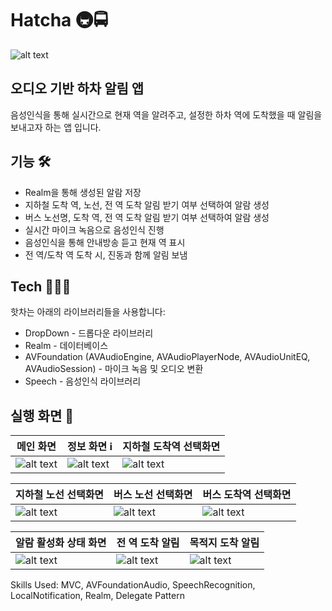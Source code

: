 # Hatcha 🚇🚍
![alt text](https://user-images.githubusercontent.com/68496759/152849774-04a2632a-814b-4fc6-becb-bfdbb1ea7a57.png)
## 오디오 기반 하차 알림 앱

음성인식을 통해 실시간으로 현재 역을 알려주고, 설정한 하차 역에 도착했을 때 알림을 보내고자 하는 앱 입니다.

## 기능 🛠
- Realm을 통해 생성된 알람 저장
- 지하철 도착 역, 노선, 전 역 도착 알림 받기 여부 선택하여 알람 생성
- 버스 노선명, 도착 역, 전 역 도착 알림 받기 여부 선택하여 알람 생성
- 실시간 마이크 녹음으로 음성인식 진행
- 음성인식을 통해 안내방송 듣고 현재 역 표시
- 전 역/도착 역 도착 시, 진동과 함께 알림 보냄

## Tech 👨🏻‍💻

핫차는 아래의 라이브러리들을 사용합니다:
- DropDown - 드롭다운 라이브러리
- Realm - 데이터베이스
- AVFoundation (AVAudioEngine, AVAudioPlayerNode, AVAudioUnitEQ, AVAudioSession) - 마이크 녹음 및 오디오 변환
- Speech - 음성인식 라이브러리

## 실행 화면 📱

| 메인 화면   | 정보 화면 ℹ️       |  지하철 도착역 선택화면    |
| ------------- | ------------- | ------------- |
| ![alt text](https://user-images.githubusercontent.com/68496759/153041825-69331f82-4d75-41b3-bec9-a6bd6df84242.png)  | ![alt text](https://user-images.githubusercontent.com/68496759/153041979-1ed0fc36-e67a-48ae-bbcb-a8385d092777.png)  | ![alt text](https://user-images.githubusercontent.com/68496759/153042002-94e4db7d-159d-49dd-b5cd-eb625c6ba0e8.png)  |

| 지하철 노선 선택화면  | 버스 노선 선택화면 | 버스 도착역 선택화면 |
| ------------- | ------------- | ------------- |
| ![alt text](https://user-images.githubusercontent.com/68496759/153042010-e2cedf50-f1c1-450f-822d-9f479a123e14.png)  | ![alt text](https://user-images.githubusercontent.com/68496759/153042017-f4d90914-1874-422b-be17-c8791963305e.png)  | ![alt text](https://user-images.githubusercontent.com/68496759/153042019-d769301e-b03c-4f6e-abe4-9064f5bd08f2.png) |

| 알람 활성화 상태 화면  | 전 역 도착 알림 |  목적지 도착 알림 |
| ------------- | ------------- | ------------- |
| ![alt text](https://user-images.githubusercontent.com/68496759/153042007-f18e491d-2ad1-4d35-88b6-bf4718c9d02a.png)  | ![alt text](https://user-images.githubusercontent.com/68496759/153044247-9aeb3e68-c7d4-4398-8625-f9c0655e9048.png)  | ![alt text](https://user-images.githubusercontent.com/68496759/153044282-8d65ddab-be5a-48b2-8098-ca0db619a22a.png)  |

Skills Used: MVC, AVFoundationAudio, SpeechRecognition, LocalNotification, Realm, Delegate Pattern

